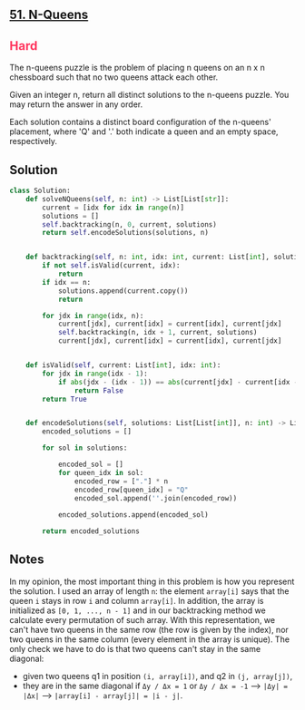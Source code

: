 ## [51. N-Queens](https://leetcode.com/problems/n-queens/)

<h2 style="color:#ff375f">Hard</h2>

The n-queens puzzle is the problem of placing n queens on an n x n chessboard such that no two queens attack each other.

Given an integer n, return all distinct solutions to the n-queens puzzle. You may return the answer in any order.

Each solution contains a distinct board configuration of the n-queens' placement, where 'Q' and '.' both indicate a queen and an empty space, respectively.

## Solution
```python
class Solution:
    def solveNQueens(self, n: int) -> List[List[str]]:
        current = [idx for idx in range(n)]
        solutions = []
        self.backtracking(n, 0, current, solutions)
        return self.encodeSolutions(solutions, n)


    def backtracking(self, n: int, idx: int, current: List[int], solutions: List[List[int]]) -> None:
        if not self.isValid(current, idx):
            return
        if idx == n:
            solutions.append(current.copy())
            return

        for jdx in range(idx, n):
            current[jdx], current[idx] = current[idx], current[jdx]
            self.backtracking(n, idx + 1, current, solutions)
            current[jdx], current[idx] = current[idx], current[jdx]


    def isValid(self, current: List[int], idx: int):
        for jdx in range(idx - 1):
            if abs(jdx - (idx - 1)) == abs(current[jdx] - current[idx - 1]):
                return False
        return True


    def encodeSolutions(self, solutions: List[List[int]], n: int) -> List[List[str]]:
        encoded_solutions = []

        for sol in solutions:

            encoded_sol = []
            for queen_idx in sol:
                encoded_row = ["."] * n
                encoded_row[queen_idx] = "Q"
                encoded_sol.append(''.join(encoded_row))
                
            encoded_solutions.append(encoded_sol)

        return encoded_solutions
```

## Notes
In my opinion, the most important thing in this problem is how you represent the solution.
I used an array of length `n`: the element `array[i]` says that the queen `i` stays in row `i` and column `array[i]`.
In addition, the array is initialized as `[0, 1, ..., n - 1]` and in our backtracking method we calculate every permutation of such array.
With this representation, we can't have two queens in the same row (the row is given by the index), nor two queens in the same column (every element in the array is unique). 
The only check we have to do is that two queens can't stay in the same diagonal:
- given two queens q1 in position `(i, array[i])`, and q2 in `(j, array[j])`,
- they are in the same diagonal if `Δy / Δx = 1` or `Δy / Δx = -1` --> `|Δy| = |Δx|` --> `|array[i] - array[j]| = |i - j|`.
